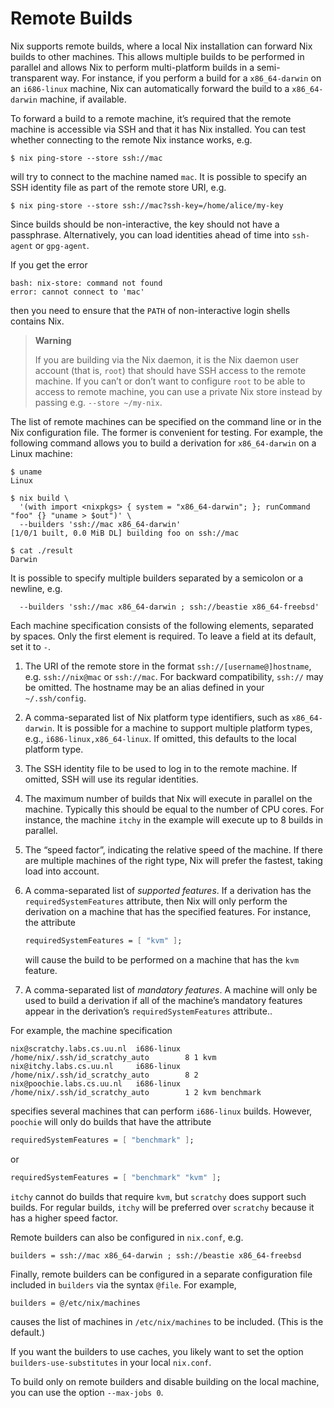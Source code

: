 # Remote Builds

Nix supports remote builds, where a local Nix installation can forward
Nix builds to other machines. This allows multiple builds to be
performed in parallel and allows Nix to perform multi-platform builds in
a semi-transparent way. For instance, if you perform a build for a
`x86_64-darwin` on an `i686-linux` machine, Nix can automatically
forward the build to a `x86_64-darwin` machine, if available.

To forward a build to a remote machine, it’s required that the remote
machine is accessible via SSH and that it has Nix installed. You can
test whether connecting to the remote Nix instance works, e.g.

```console
$ nix ping-store --store ssh://mac
```

will try to connect to the machine named `mac`. It is possible to
specify an SSH identity file as part of the remote store URI, e.g.

```console
$ nix ping-store --store ssh://mac?ssh-key=/home/alice/my-key
```

Since builds should be non-interactive, the key should not have a
passphrase. Alternatively, you can load identities ahead of time into
`ssh-agent` or `gpg-agent`.

If you get the error

```console
bash: nix-store: command not found
error: cannot connect to 'mac'
```

then you need to ensure that the `PATH` of non-interactive login shells
contains Nix.

> **Warning**
> 
> If you are building via the Nix daemon, it is the Nix daemon user
> account (that is, `root`) that should have SSH access to the remote
> machine. If you can’t or don’t want to configure `root` to be able to
> access to remote machine, you can use a private Nix store instead by
> passing e.g. `--store ~/my-nix`.

The list of remote machines can be specified on the command line or in
the Nix configuration file. The former is convenient for testing. For
example, the following command allows you to build a derivation for
`x86_64-darwin` on a Linux machine:

```console
$ uname
Linux
    
$ nix build \
  '(with import <nixpkgs> { system = "x86_64-darwin"; }; runCommand "foo" {} "uname > $out")' \
  --builders 'ssh://mac x86_64-darwin'
[1/0/1 built, 0.0 MiB DL] building foo on ssh://mac

$ cat ./result
Darwin
```

It is possible to specify multiple builders separated by a semicolon or
a newline, e.g.

```console
  --builders 'ssh://mac x86_64-darwin ; ssh://beastie x86_64-freebsd'
```

Each machine specification consists of the following elements, separated
by spaces. Only the first element is required. To leave a field at its
default, set it to `-`.

1.  The URI of the remote store in the format
    `ssh://[username@]hostname`, e.g. `ssh://nix@mac` or `ssh://mac`.
    For backward compatibility, `ssh://` may be omitted. The hostname
    may be an alias defined in your `~/.ssh/config`.

2.  A comma-separated list of Nix platform type identifiers, such as
    `x86_64-darwin`. It is possible for a machine to support multiple
    platform types, e.g., `i686-linux,x86_64-linux`. If omitted, this
    defaults to the local platform type.

3.  The SSH identity file to be used to log in to the remote machine. If
    omitted, SSH will use its regular identities.

4.  The maximum number of builds that Nix will execute in parallel on
    the machine. Typically this should be equal to the number of CPU
    cores. For instance, the machine `itchy` in the example will execute
    up to 8 builds in parallel.

5.  The “speed factor”, indicating the relative speed of the machine. If
    there are multiple machines of the right type, Nix will prefer the
    fastest, taking load into account.

6.  A comma-separated list of *supported features*. If a derivation has
    the `requiredSystemFeatures` attribute, then Nix will only perform
    the derivation on a machine that has the specified features. For
    instance, the attribute

    ```nix
    requiredSystemFeatures = [ "kvm" ];
    ```
    
    will cause the build to be performed on a machine that has the `kvm`
    feature.

7.  A comma-separated list of *mandatory features*. A machine will only
    be used to build a derivation if all of the machine’s mandatory
    features appear in the derivation’s `requiredSystemFeatures`
    attribute..

For example, the machine specification

    nix@scratchy.labs.cs.uu.nl  i686-linux      /home/nix/.ssh/id_scratchy_auto        8 1 kvm
    nix@itchy.labs.cs.uu.nl     i686-linux      /home/nix/.ssh/id_scratchy_auto        8 2
    nix@poochie.labs.cs.uu.nl   i686-linux      /home/nix/.ssh/id_scratchy_auto        1 2 kvm benchmark

specifies several machines that can perform `i686-linux` builds.
However, `poochie` will only do builds that have the attribute

```nix
requiredSystemFeatures = [ "benchmark" ];
```

or

```nix
requiredSystemFeatures = [ "benchmark" "kvm" ];
```

`itchy` cannot do builds that require `kvm`, but `scratchy` does support
such builds. For regular builds, `itchy` will be preferred over
`scratchy` because it has a higher speed factor.

Remote builders can also be configured in `nix.conf`, e.g.

    builders = ssh://mac x86_64-darwin ; ssh://beastie x86_64-freebsd

Finally, remote builders can be configured in a separate configuration
file included in `builders` via the syntax `@file`. For example,

    builders = @/etc/nix/machines

causes the list of machines in `/etc/nix/machines` to be included. (This
is the default.)

If you want the builders to use caches, you likely want to set the
option `builders-use-substitutes` in your local `nix.conf`.

To build only on remote builders and disable building on the local
machine, you can use the option `--max-jobs 0`.
